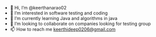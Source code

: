 - 👋 Hi, I’m @keerthanarao02
- 👀 I’m interested in software testing and coding 
- 🌱 I’m currently learning Java and algorithms in java
- 💞️ I’m looking to collaborate on companies looking for testing group 
- 📫 How to reach me keerthideep0206@gmail.com

<!---
keerthanarao02/keerthanarao02 is a ✨ special ✨ repository because its `README.md` (this file) appears on your GitHub profile.
You can click the Preview link to take a look at your changes.
--->
